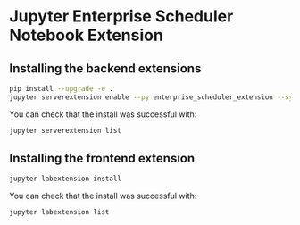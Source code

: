 # Jupyter Enterprise Scheduler Notebook Extension


## Installing the backend extensions

```bash
pip install --upgrade -e .
jupyter serverextension enable --py enterprise_scheduler_extension --sys-prefix
```

You can check that the install was successful with:
```bash
jupyter serverextension list
```

## Installing the frontend extension

```bash
jupyter labextension install
```

You can check that the install was successful with:
```bash
jupyter labextension list
```
